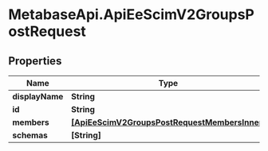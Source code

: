 # MetabaseApi.ApiEeScimV2GroupsPostRequest

## Properties

Name | Type | Description | Notes
------------ | ------------- | ------------- | -------------
**displayName** | **String** |  | 
**id** | **String** |  | [optional] 
**members** | [**[ApiEeScimV2GroupsPostRequestMembersInner]**](ApiEeScimV2GroupsPostRequestMembersInner.md) |  | [optional] 
**schemas** | **[String]** |  | 


